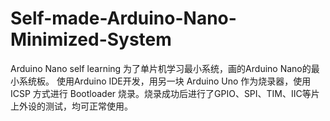 # Self-made-Arduino-Nano-Minimized-System
Arduino Nano self learning
为了单片机学习最小系统，画的Arduino Nano的最小系统板。
使用Arduino IDE开发，用另一块 Arduino Uno 作为烧录器，使用 ICSP 方式进行 Bootloader 烧录。烧录成功后进行了GPIO、SPI、TIM、IIC等片上外设的测试，均可正常使用。
